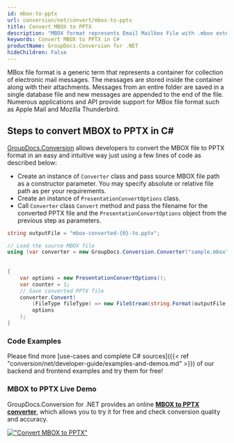 ```yaml
---
id: mbox-to-pptx
url: conversion/net/convert/mbox-to-pptx
title: Convert MBOX to PPTX
description: "MBOX format represents Email Mailbox File with .mbox extension. Learn how to convert MBOX to PPTX file programmatically in C# language using GroupDocs.Conversion for .NET library."
keywords: Convert MBOX to PPTX in C#
productName: GroupDocs.Conversion for .NET
hideChildren: False
---
```


MBox file format is a generic term that represents a container for collection of electronic mail messages. The messages are stored inside the container along with their attachments. Messages from an entire folder are saved in a single database file and new messages are appended to the end of the file. Numerous applications and API provide support for MBox file format such as Apple Mail and Mozilla Thunderbird.

## Steps to convert MBOX to PPTX in C#

[GroupDocs.Conversion](https://products.groupdocs.com/conversion/net) allows developers to convert the MBOX file to PPTX format in an easy and intuitive way just using a few lines of code as described below:

* Create an instance of `Converter` class and pass source MBOX file path as a constructor parameter. You may specify absolute or relative file path as per your requirements. 
* Create an instance of `PresentationConvertOptions` class.
* Call `Converter` class `Convert` method and pass the filename for the converted PPTX file and the `PresentationConvertOptions` object from the previous step as parameters.

```csharp
string outputFile = "mbox-converted-{0}-to.pptx";

// Load the source MBOX file
using (var converter = new GroupDocs.Conversion.Converter("sample.mbox", fileType => fileType == EmailFileType.Mbox
                                                                                                            ? new MboxLoadOptions()
                                                                                                            : null))
{
    var options = new PresentationConvertOptions();
	var counter = 1;
    // Save converted PPTX file
    converter.Convert(
		(FileType fileType) => new FileStream(string.Format(outputFile, counter++), FileMode.Create),
        options
    );            
}
```

### Code Examples

Please find more [use-cases and complete C# sources]({{< ref "conversion/net/developer-guide/examples-and-demos.md" >}}) of our backend and frontend examples and try them for free!

### MBOX to PPTX Live Demo

GroupDocs.Conversion for .NET provides an online [**MBOX to PPTX converter**](https://products.groupdocs.app/conversion/mbox-to-pptx), which allows you to try it for free and check conversion quality and accuracy.

[!["Convert MBOX to PPTX"](conversion/net/images/convert-to-pptx/convert-mbox-to-pptx.png)](https://products.groupdocs.app/conversion/mbox-to-pptx)